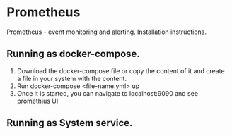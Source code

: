 # Prometheus
Prometheus - event monitoring and alerting. Installation instructions.

## Running as docker-compose.
1. Download the docker-compose file or copy the content of it and create a file in your system with the content.
2. Run docker-compose <file-name.yml> up
3. Once it is started, you can navigate to localhost:9090 and see promethius UI

## Running as System service.
